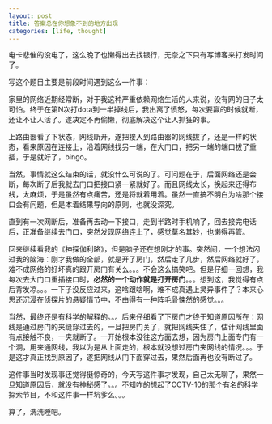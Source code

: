 ```yaml
---
layout: post
title: 答案总在你想象不到的地方出现
categories: [life, thought]
---
```


电卡悲催的没电了，这么晚了也懒得出去找银行，无奈之下只有写博客来打发时间了。

写这个题目主要是前段时间遇到这么一件事：

家里的网络近期经常断，对于我这种严重依赖网络生活的人来说，没有网的日子太可怕。终于在第N次打dota到一半掉线后，我出离了愤怒，每次要赢的时候就断，还让不让人活了。遂决定不再偷懒，彻底解决这个让人抓狂的事。

上路由器看了下状态，网线断开，遂把接入到路由器的网线拔了，还是一样的状态，看来原因在连接上，沿着网线找另一端，在大门口，把另一端的端口拔了重插，于是就好了，bingo。

当然，事情就这么结束的话，就没什么可说的了。可问题在于，后面网络还是会断，每次断了后我就去门口把接口紧一紧就好了。而且网线太长，换起来还得布线，太麻烦，于是虽然有点痛苦，还是将就着用着。虽然一直搞不明白为啥那个接口会有问题，但是本着结果导向的原则，也就没深究。

直到有一次网断后，准备再去动一下接口，走到半路时手机响了，回去接完电话后，正准备继续去门口，突然发现网络连上了，感觉莫名其妙，也懒得再管。

回来继续看我的《神探伽利略》，但是脑子还在想刚才的事。突然间，一个想法闪过我的脑海：刚才我做的全部，就是开了房门，然后走了几步，然后网络就好了，难不成网络的好坏真的跟开房门有关么。。。不会这么搞笑吧。但是仔细一回想，我每次去大门口重插接口时，__必然的一个动作就是打开房门__。。。想到这，我觉得有点后背发凉。。。一下子没反应过来，这啥跟啥啊，难不成真遇上灵异事件了？本来心思还沉浸在侦探片的悬疑情节中，不由得有一种阵毛骨悚然的感觉。。。

当然，最终还是有科学的解释的。。。后来仔细看了下房门才终于知道原因所在：网线是通过房门的夹缝穿过去的，一旦把房门关了，就把网线夹住了，估计网线里面有点接触不良，一夹就断了。一开始根本没往这方面去想，因为房门上面专门有一个洞，用来通网线，我以为是从上面走的，根本就没想过房门夹网线的情况。。。于是这才真正找到原因了，遂把网线从门下面穿过去，果然后面再也没有断过了。

这件事当时发现事还觉得挺惊奇的，今天写这件事才发现，自己太无聊了，果然一旦知道原因后，就没有神秘感了。。。不知咋的想起了CCTV-10的那个有名的科学探索节目，不和这件事一样坑爹么。。。

算了，洗洗睡吧。
